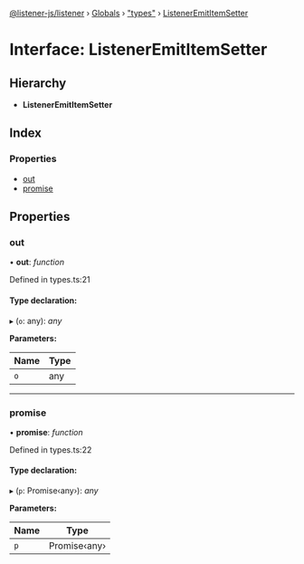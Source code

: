 [@listener-js/listener](../README.md) › [Globals](../globals.md) › ["types"](../modules/_types_.md) › [ListenerEmitItemSetter](_types_.listeneremititemsetter.md)

# Interface: ListenerEmitItemSetter

## Hierarchy

* **ListenerEmitItemSetter**

## Index

### Properties

* [out](_types_.listeneremititemsetter.md#out)
* [promise](_types_.listeneremititemsetter.md#promise)

## Properties

###  out

• **out**: *function*

Defined in types.ts:21

#### Type declaration:

▸ (`o`: any): *any*

**Parameters:**

Name | Type |
------ | ------ |
`o` | any |

___

###  promise

• **promise**: *function*

Defined in types.ts:22

#### Type declaration:

▸ (`p`: Promise‹any›): *any*

**Parameters:**

Name | Type |
------ | ------ |
`p` | Promise‹any› |
